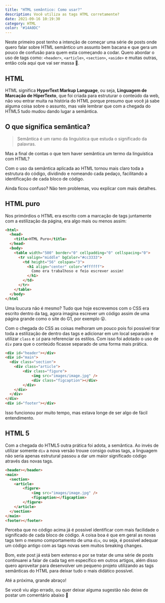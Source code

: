 ```yaml
---
title: "HTML semântico: Como usar?"
description: Você utiliza as tags HTML corretamente?
date: 2021-09-16 10:19:30
category: HTML
color: "#14A0DC"
---
```

Neste primeiro post tenho a intenção de começar uma série de posts onde quero falar sobre HTML semântico um assunto bem bacana e que gera um pouco de confusão para quem esta começando a codar. Quero abordar o uso de tags como: `<header>`, `<article>`, `<section>`, `<aside>` e muitas outras, então cola aqui que vai ser massa 🚀.

## HTML



HTML significa **HyperText Markup Language**, ou seja, **Linguagem de Marcação de HiperTexto**, que foi criada para estruturar o conteúdo da web, não vou entrar muita na história do HTML porque presumo que você já sabe alguma coisa sobre o assunto, mas vale lembrar que com a chegada do HTML5 tudo mudou dando lugar a semântica.

## O que significa semântica?



> Semântica é um ramo da linguística que estuda o significado da palavras.

Mas a final de contas o que tem haver semântica um termo da linguística com HTML?

Com o uso da semântica aplicada ao HTML tornou mais claro toda a estrutura do código, dividindo e nomeando cada pedaço, facilitando a identificação de cada bloco de código. 

Ainda ficou confuso? Não tem problemas, vou explicar com mais detalhes.

## HTML puro



Nos primórdios o HTML era escrito com a marcação de tags juntamente com a estilização da página, era algo mais ou menos assim:

```html
<html>
  <head>
    <title>HTML Puro</title>
  </head>
  <body>
    <table width="500" border="0" cellpadding="0" cellspacing="0">
      <tr valign="middle" bgColor="#cc3333">
        <td height="56" colspan="3">
          <h1 align="center" color="#ffffff">
            Como era trabalhoso e feio escrever assim!
          </h1>
        </td>
      </tr>
    </table>
  </body>
</html
```

Uma loucura não é mesmo? Tudo que hoje escrevemos com o CSS era escrito dentro da tag, agora imagina escrever um código assim de uma página grande como o site do G1, por exemplo 😮.

Com o chegada do CSS as coisas melhoram um pouco pois foi possível tirar toda a estilização de dentro das tags e adicionar em um local separado e utilizar `class` e `id` para referenciar os estilos. Com isso foi adotado o uso de `div` para que o conteúdo ficasse separado de uma forma mais prática.

```html
<div id="header"></div>
<div id="main">
  <div class="section">
	<div class="article">
		<div class="figure">
			<img src="images/image.jpg" />
			<div class="figcaption"></div>
		</div>
	</div>
  </div>
</div>
<div id="footer"></div>
```

Isso funcionou por muito tempo, mas estava longe de ser algo de fácil entendimento. 

## HTML 5



Com a chegada do HTML5 outra prática foi adota, a semântica. Ao invés de utilizar somente `div` a nova versão trouxe consigo outras tags, a linguagem não seria apenas estrutural passou a dar um maior significado código através das novas tags.

```html
<header></header>
<main>
  <section>
	<article>
		<figure>
			<img src="images/image.jpg" />
			<figcaption></figcaption>
		</figure>
	</article>
  </section>
</main>
<footer></footer>
```

Perceba que no código acima já é possível identificar com mais facilidade o significado de cada bloco de código. A coisa boa é que em geral as novas tags tem o mesmo comportamento de uma `div`, ou seja, é possível adequar um código antigo com as  tags novas sem muitos breaking changes. 

Bom, este post já está bem extenso e por se tratar de uma série de posts continuarei a falar de cada tag em específico em outros artigos, além disso quero aproveitar para desenvolver um pequeno projeto utilizando as tags  semânticas do HTML para deixar tudo o mais didático possível.

Até a próxima, grande abraço!



Se você viu algo errado, ou quer deixar alguma sugestão não deixe de postar um comentário abaixo 🙂